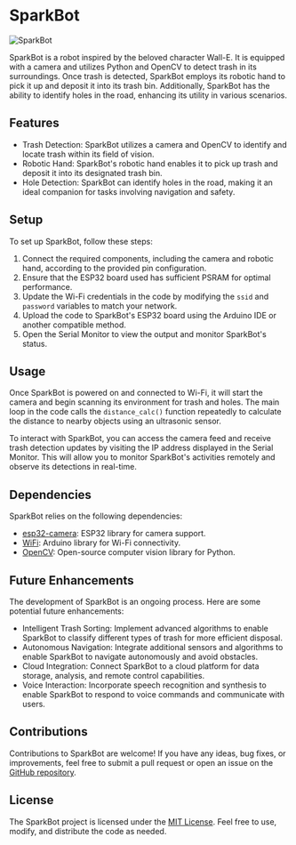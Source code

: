 # SparkBot

![SparkBot](![20230409_200327](https://github.com/bob4o-afk/SparkBot/assets/80552018/f0fc268a-ceae-4656-84d2-f658327644ae))

SparkBot is a robot inspired by the beloved character Wall-E. It is equipped with a camera and utilizes Python and OpenCV to detect trash in its surroundings. Once trash is detected, SparkBot employs its robotic hand to pick it up and deposit it into its trash bin. Additionally, SparkBot has the ability to identify holes in the road, enhancing its utility in various scenarios.

## Features

- Trash Detection: SparkBot utilizes a camera and OpenCV to identify and locate trash within its field of vision.
- Robotic Hand: SparkBot's robotic hand enables it to pick up trash and deposit it into its designated trash bin.
- Hole Detection: SparkBot can identify holes in the road, making it an ideal companion for tasks involving navigation and safety.

## Setup

To set up SparkBot, follow these steps:

1. Connect the required components, including the camera and robotic hand, according to the provided pin configuration.
2. Ensure that the ESP32 board used has sufficient PSRAM for optimal performance.
3. Update the Wi-Fi credentials in the code by modifying the `ssid` and `password` variables to match your network.
4. Upload the code to SparkBot's ESP32 board using the Arduino IDE or another compatible method.
5. Open the Serial Monitor to view the output and monitor SparkBot's status.

## Usage

Once SparkBot is powered on and connected to Wi-Fi, it will start the camera and begin scanning its environment for trash and holes. The main loop in the code calls the `distance_calc()` function repeatedly to calculate the distance to nearby objects using an ultrasonic sensor.

To interact with SparkBot, you can access the camera feed and receive trash detection updates by visiting the IP address displayed in the Serial Monitor. This will allow you to monitor SparkBot's activities remotely and observe its detections in real-time.

## Dependencies

SparkBot relies on the following dependencies:

- [esp32-camera](https://github.com/espressif/esp32-camera): ESP32 library for camera support.
- [WiFi](https://github.com/arduino-libraries/WiFi): Arduino library for Wi-Fi connectivity.
- [OpenCV](https://opencv.org/): Open-source computer vision library for Python.

## Future Enhancements

The development of SparkBot is an ongoing process. Here are some potential future enhancements:

- Intelligent Trash Sorting: Implement advanced algorithms to enable SparkBot to classify different types of trash for more efficient disposal.
- Autonomous Navigation: Integrate additional sensors and algorithms to enable SparkBot to navigate autonomously and avoid obstacles.
- Cloud Integration: Connect SparkBot to a cloud platform for data storage, analysis, and remote control capabilities.
- Voice Interaction: Incorporate speech recognition and synthesis to enable SparkBot to respond to voice commands and communicate with users.

## Contributions

Contributions to SparkBot are welcome! If you have any ideas, bug fixes, or improvements, feel free to submit a pull request or open an issue on the [GitHub repository](https://github.com/your_username/SparkBot).

## License

The SparkBot project is licensed under the [MIT License](LICENSE). Feel free to use, modify, and distribute the code as needed.
